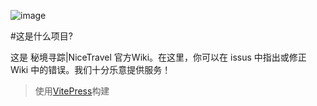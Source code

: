 ![image](https://socialify.git.ci/s80808080/nicetravel/image?description=1&font=Raleway&issues=1&language=1&name=1&owner=1&pattern=Diagonal%20Stripes&stargazers=1&theme=Light)

#这是什么项目?

这是 秘境寻踪|NiceTravel 官方Wiki。在这里，你可以在 issus 中指出或修正 Wiki 中的错误。我们十分乐意提供服务！

>使用[VitePress](https://vitepress.dev/)构建

